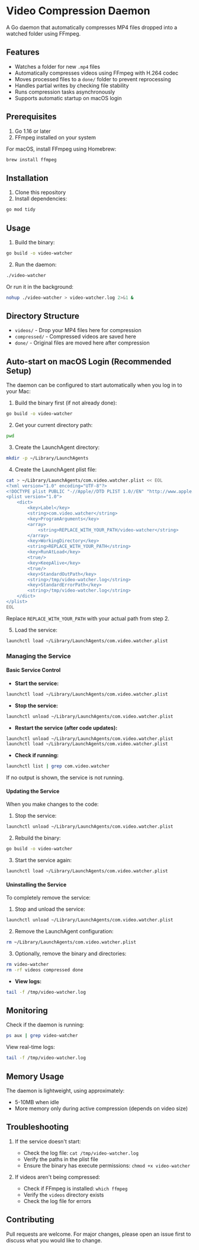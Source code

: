 # Video Compression Daemon

A Go daemon that automatically compresses MP4 files dropped into a watched folder using FFmpeg.

## Features

- Watches a folder for new `.mp4` files
- Automatically compresses videos using FFmpeg with H.264 codec
- Moves processed files to a `done/` folder to prevent reprocessing
- Handles partial writes by checking file stability
- Runs compression tasks asynchronously
- Supports automatic startup on macOS login

## Prerequisites

1. Go 1.16 or later
2. FFmpeg installed on your system

For macOS, install FFmpeg using Homebrew:
```bash
brew install ffmpeg
```

## Installation

1. Clone this repository
2. Install dependencies:
```bash
go mod tidy
```

## Usage

1. Build the binary:
```bash
go build -o video-watcher
```

2. Run the daemon:
```bash
./video-watcher
```

Or run it in the background:
```bash
nohup ./video-watcher > video-watcher.log 2>&1 &
```

## Directory Structure

- `videos/` - Drop your MP4 files here for compression
- `compressed/` - Compressed videos are saved here
- `done/` - Original files are moved here after compression

## Auto-start on macOS Login (Recommended Setup)

The daemon can be configured to start automatically when you log in to your Mac:

1. Build the binary first (if not already done):
```bash
go build -o video-watcher
```

2. Get your current directory path:
```bash
pwd
```

3. Create the LaunchAgent directory:
```bash
mkdir -p ~/Library/LaunchAgents
```

4. Create the LaunchAgent plist file:
```bash
cat > ~/Library/LaunchAgents/com.video.watcher.plist << EOL
<?xml version="1.0" encoding="UTF-8"?>
<!DOCTYPE plist PUBLIC "-//Apple//DTD PLIST 1.0//EN" "http://www.apple.com/DTDs/PropertyList-1.0.dtd">
<plist version="1.0">
    <dict>
        <key>Label</key>
        <string>com.video.watcher</string>
        <key>ProgramArguments</key>
        <array>
            <string>REPLACE_WITH_YOUR_PATH/video-watcher</string>
        </array>
        <key>WorkingDirectory</key>
        <string>REPLACE_WITH_YOUR_PATH</string>
        <key>RunAtLoad</key>
        <true/>
        <key>KeepAlive</key>
        <true/>
        <key>StandardOutPath</key>
        <string>/tmp/video-watcher.log</string>
        <key>StandardErrorPath</key>
        <string>/tmp/video-watcher.log</string>
    </dict>
</plist>
EOL
```

Replace `REPLACE_WITH_YOUR_PATH` with your actual path from step 2.

5. Load the service:
```bash
launchctl load ~/Library/LaunchAgents/com.video.watcher.plist
```

### Managing the Service

#### Basic Service Control

- **Start the service:**
```bash
launchctl load ~/Library/LaunchAgents/com.video.watcher.plist
```

- **Stop the service:**
```bash
launchctl unload ~/Library/LaunchAgents/com.video.watcher.plist
```

- **Restart the service (after code updates):**
```bash
launchctl unload ~/Library/LaunchAgents/com.video.watcher.plist
launchctl load ~/Library/LaunchAgents/com.video.watcher.plist
```

- **Check if running:**
```bash
launchctl list | grep com.video.watcher
```
If no output is shown, the service is not running.

#### Updating the Service

When you make changes to the code:

1. Stop the service:
```bash
launchctl unload ~/Library/LaunchAgents/com.video.watcher.plist
```

2. Rebuild the binary:
```bash
go build -o video-watcher
```

3. Start the service again:
```bash
launchctl load ~/Library/LaunchAgents/com.video.watcher.plist
```

#### Uninstalling the Service

To completely remove the service:

1. Stop and unload the service:
```bash
launchctl unload ~/Library/LaunchAgents/com.video.watcher.plist
```

2. Remove the LaunchAgent configuration:
```bash
rm ~/Library/LaunchAgents/com.video.watcher.plist
```

3. Optionally, remove the binary and directories:
```bash
rm video-watcher
rm -rf videos compressed done
```

- **View logs:**
```bash
tail -f /tmp/video-watcher.log
```

## Monitoring

Check if the daemon is running:
```bash
ps aux | grep video-watcher
```

View real-time logs:
```bash
tail -f /tmp/video-watcher.log
```

## Memory Usage

The daemon is lightweight, using approximately:
- 5-10MB when idle
- More memory only during active compression (depends on video size)

## Troubleshooting

1. If the service doesn't start:
   - Check the log file: `cat /tmp/video-watcher.log`
   - Verify the paths in the plist file
   - Ensure the binary has execute permissions: `chmod +x video-watcher`

2. If videos aren't being compressed:
   - Check if FFmpeg is installed: `which ffmpeg`
   - Verify the `videos` directory exists
   - Check the log file for errors

## Contributing

Pull requests are welcome. For major changes, please open an issue first to discuss what you would like to change.